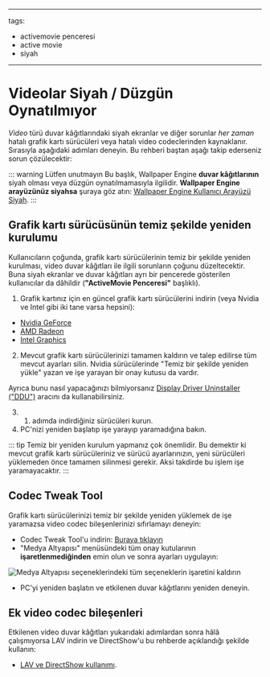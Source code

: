 - - -
tags:
  - activemovie penceresi
  - active movie
  - siyah
- - -
# Videolar Siyah / Düzgün Oynatılmıyor

*Video* türü duvar kâğıtlarındaki siyah ekranlar ve diğer sorunlar *her zaman* hatalı grafik kartı sürücüleri veya hatalı video codeclerinden kaynaklanır. Sırasıyla aşağıdaki adımları deneyin. Bu rehberi baştan aşağı takip ederseniz sorun çözülecektir:

::: warning
Lütfen unutmayın Bu başlık, Wallpaper Engine **duvar kâğıtlarının** siyah olması veya düzgün oynatılmamasıyla ilgilidir. **Wallpaper Engine arayüzünüz siyahsa** şuraya göz atın: [Wallpaper Engine Kullanıcı Arayüzü Siyah](/interface/broken.html#wallpaper-engine-interface-is-black).
:::

## Grafik kartı sürücüsünün temiz şekilde yeniden kurulumu

Kullanıcıların çoğunda, grafik kartı sürücülerinin temiz bir şekilde yeniden kurulması, video duvar kâğıtları ile ilgili sorunların çoğunu düzeltecektir. Buna siyah ekranlar ve duvar kâğıtları ayrı bir pencerede gösterilen kullanıcılar da dâhildir (**"ActiveMovie Penceresi"** başlıklı).

1. Grafik kartınız için en güncel grafik kartı sürücülerini indirin (veya Nvidia ve Intel gibi iki tane varsa hepsini):

* [Nvidia GeForce](https://www.nvidia.com/Download/index.aspx)
* [AMD Radeon](https://www.amd.com/support)
* [Intel Graphics](https://downloadcenter.intel.com/product/80939/Graphics-Drivers)

2. Mevcut grafik kartı sürücülerinizi tamamen kaldırın ve talep edilirse tüm mevcut ayarları silin. Nvidia sürücülerinde "Temiz bir şekilde yeniden yükle" yazan ve işe yarayan bir onay kutusu da vardır.

Ayrıca bunu nasıl yapacağınızı bilmiyorsanız [Display Driver Uninstaller ("DDU")](https://www.guru3d.com/files-details/display-driver-uninstaller-download.html) aracını da kullanabilirsiniz.

3. 1. adımda indirdiğiniz sürücüleri kurun.
4. PC'nizi yeniden başlatıp işe yarayıp yaramadığına bakın.

::: tip
Temiz bir yeniden kurulum yapmanız çok önemlidir. Bu demektir ki mevcut grafik kartı sürücüleriniz ve sürücü ayarlarınızın, yeni sürücüleri yüklemeden önce tamamen silinmesi gerekir. Aksi takdirde bu işlem işe yaramayacaktır.
:::

## Codec Tweak Tool

Grafik kartı sürücülerinizi temiz bir şekilde yeniden yüklemek de işe yaramazsa video codec bileşenlerinizi sıfırlamayı deneyin:

* Codec Tweak Tool'u indirin: [Buraya tıklayın](https://www.codecguide.com/download_other.htm)
* "Medya Altyapısı" menüsündeki tüm onay kutularının **işaretlenmediğinden** emin olun ve sonra ayarları uygulayın:

![Medya Altyapısı seçeneklerindeki tüm seçeneklerin işaretini kaldırın](./codectweak.gif)

* PC'yi yeniden başlatın ve etkilenen duvar kâğıtlarını yeniden deneyin.

## Ek video codec bileşenleri

Etkilenen video duvar kâğıtları yukarıdaki adımlardan sonra hâlâ çalışmıyorsa LAV indirin ve DirectShow'u bu rehberde açıklandığı şekilde kullanın:

* [LAV ve DirectShow kullanımı](/videos/lav.html).
